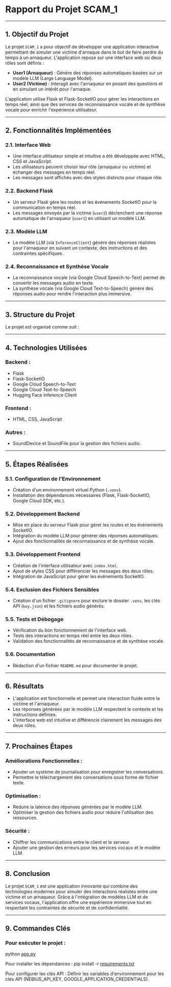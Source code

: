 # **Rapport du Projet SCAM_1**

---

## **1. Objectif du Projet**
Le projet `SCAM_1` a pour objectif de développer une application interactive permettant de simuler une victime d'arnaque dans le but de faire perdre du temps à un arnaqueur. L'application repose sur une interface web où deux rôles sont définis :

- **User1 (Arnaqueur)** : Génère des réponses automatiques basées sur un modèle LLM (Large Language Model).
- **User2 (Victime)** : Interagit avec l'arnaqueur en posant des questions et en simulant un intérêt pour l'arnaque.

L'application utilise Flask et Flask-SocketIO pour gérer les interactions en temps réel, ainsi que des services de reconnaissance vocale et de synthèse vocale pour enrichir l'expérience utilisateur.

---

## **2. Fonctionnalités Implémentées**

### **2.1. Interface Web**
- Une interface utilisateur simple et intuitive a été développée avec HTML, CSS et JavaScript.
- Les utilisateurs peuvent choisir leur rôle (arnaqueur ou victime) et échanger des messages en temps réel.
- Les messages sont affichés avec des styles distincts pour chaque rôle.

### **2.2. Backend Flask**
- Un serveur Flask gère les routes et les événements SocketIO pour la communication en temps réel.
- Les messages envoyés par la victime (`user2`) déclenchent une réponse automatique de l'arnaqueur (`user1`) en utilisant un modèle LLM.

### **2.3. Modèle LLM**
- Le modèle LLM (via `InferenceClient`) génère des réponses réalistes pour l'arnaqueur en suivant un contexte, des instructions et des contraintes spécifiques.

### **2.4. Reconnaissance et Synthèse Vocale**
- La reconnaissance vocale (via Google Cloud Speech-to-Text) permet de convertir les messages audio en texte.
- La synthèse vocale (via Google Cloud Text-to-Speech) génère des réponses audio pour rendre l'interaction plus immersive.

---

## **3. Structure du Projet**
Le projet est organisé comme suit :


---

## **4. Technologies Utilisées**

### **Backend :**
- Flask
- Flask-SocketIO
- Google Cloud Speech-to-Text
- Google Cloud Text-to-Speech
- Hugging Face Inference Client

### **Frontend :**
- HTML, CSS, JavaScript

### **Autres :**
- SoundDevice et SoundFile pour la gestion des fichiers audio.

---

## **5. Étapes Réalisées**

### **5.1. Configuration de l'Environnement**
- Création d'un environnement virtuel Python (`.venv`).
- Installation des dépendances nécessaires (Flask, Flask-SocketIO, Google Cloud SDK, etc.).

### **5.2. Développement Backend**
- Mise en place du serveur Flask pour gérer les routes et les événements SocketIO.
- Intégration du modèle LLM pour générer des réponses automatiques.
- Ajout des fonctionnalités de reconnaissance et de synthèse vocale.

### **5.3. Développement Frontend**
- Création de l'interface utilisateur avec `index.html`.
- Ajout de styles CSS pour différencier les messages des deux rôles.
- Intégration de JavaScript pour gérer les événements SocketIO.

### **5.4. Exclusion des Fichiers Sensibles**
- Création d'un fichier `.gitignore` pour exclure le dossier `.venv`, les clés API (`key.json`) et les fichiers audio générés.

### **5.5. Tests et Débogage**
- Vérification du bon fonctionnement de l'interface web.
- Tests des interactions en temps réel entre les deux rôles.
- Validation des fonctionnalités de reconnaissance et de synthèse vocale.

### **5.6. Documentation**
- Rédaction d'un fichier `README.md` pour documenter le projet.

---

## **6. Résultats**
- L'application est fonctionnelle et permet une interaction fluide entre la victime et l'arnaqueur.
- Les réponses générées par le modèle LLM respectent le contexte et les instructions définies.
- L'interface web est intuitive et différencie clairement les messages des deux rôles.

---

## **7. Prochaines Étapes**

### **Améliorations Fonctionnelles :**
- Ajouter un système de journalisation pour enregistrer les conversations.
- Permettre le téléchargement des conversations sous forme de fichier texte.

### **Optimisation :**
- Réduire la latence des réponses générées par le modèle LLM.
- Optimiser la gestion des fichiers audio pour réduire l'utilisation des ressources.

### **Sécurité :**
- Chiffrer les communications entre le client et le serveur.
- Ajouter une gestion des erreurs pour les services vocaux et le modèle LLM.

---

## **8. Conclusion**
Le projet `SCAM_1` est une application innovante qui combine des technologies modernes pour simuler des interactions réalistes entre une victime et un arnaqueur. Grâce à l'intégration de modèles LLM et de services vocaux, l'application offre une expérience immersive tout en respectant les contraintes de sécurité et de confidentialité.

---

## **9. Commandes Clés**

### **Pour exécuter le projet :**

python [app.py](http://_vscodecontentref_/4)

Pour installer les dépendances :
pip install -r [requirements.txt](http://_vscodecontentref_/5)


Pour configurer les clés API :
Définir les variables d'environnement pour les clés API (NEBIUS_API_KEY, GOOGLE_APPLICATION_CREDENTIALS).